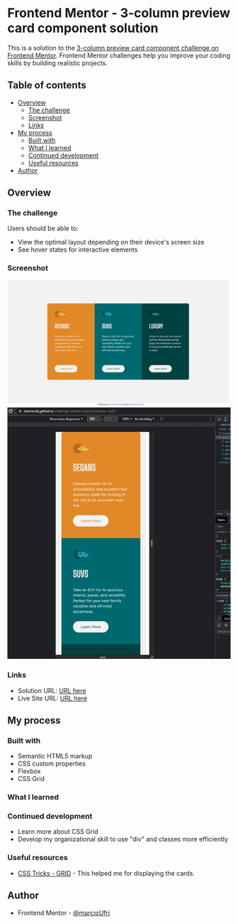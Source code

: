 # Frontend Mentor - 3-column preview card component solution

This is a solution to the [3-column preview card component challenge on Frontend Mentor](https://www.frontendmentor.io/challenges/3column-preview-card-component-pH92eAR2-). Frontend Mentor challenges help you improve your coding skills by building realistic projects. 

## Table of contents

- [Overview](#overview)
  - [The challenge](#the-challenge)
  - [Screenshot](#screenshot)
  - [Links](#links)
- [My process](#my-process)
  - [Built with](#built-with)
  - [What I learned](#what-i-learned)
  - [Continued development](#continued-development)
  - [Useful resources](#useful-resources)
- [Author](#author)

## Overview

### The challenge

Users should be able to:

- View the optimal layout depending on their device's screen size
- See hover states for interactive elements

### Screenshot

![](./screenshots/desktop-version2.JPG)
![](./screenshots/mobile-version.JPG)


### Links

- Solution URL: [URL here](https://www.frontendmentor.io/solutions/3-column-preview-card-component-using-css-grid-9DhDTSI55)
- Live Site URL: [URL here](https://marcioufrj.github.io/challenge-newbie-column-preview-card/)

## My process

### Built with

- Semantic HTML5 markup
- CSS custom properties
- Flexbox
- CSS Grid

### What I learned


### Continued development

 - Learn more about CSS Grid
 - Develop my organizational skill to use "div" and classes more efficiently

### Useful resources

- [CSS Tricks - GRID](https://css-tricks.com/snippets/css/complete-guide-grid/) - This helped me for displaying the cards.

## Author

- Frontend Mentor - [@marcioUfrj](https://www.frontendmentor.io/profile/marcioUfrj)